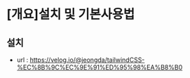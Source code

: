 # [개요]설치 및 기본사용법
## 설치
- url : https://velog.io/@jeongda/tailwindCSS-%EC%8B%9C%EC%9E%91%ED%95%98%EA%B8%B0